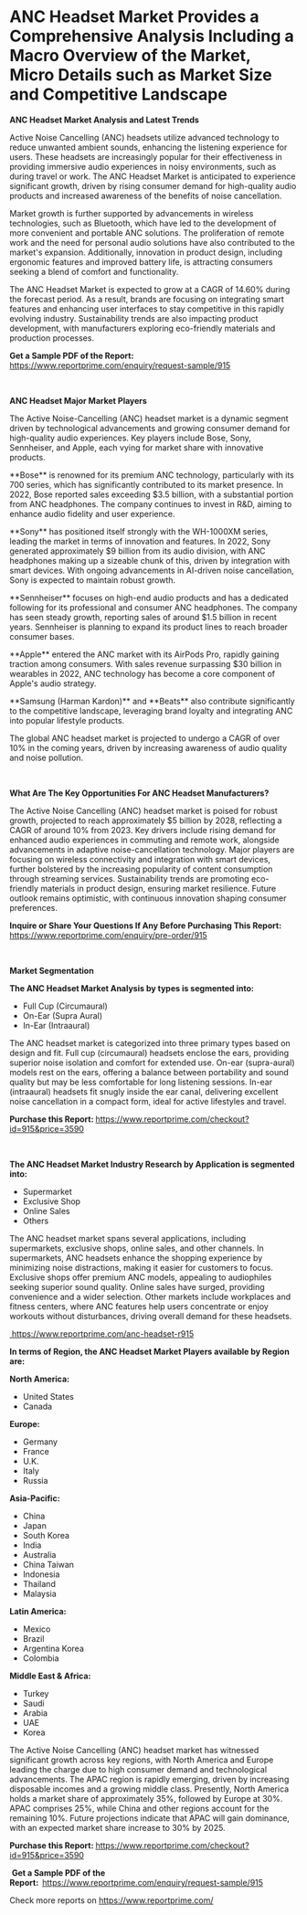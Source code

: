 <p><h1>ANC Headset Market Provides a Comprehensive Analysis Including a Macro Overview of the Market, Micro Details such as Market Size and Competitive Landscape</h1></p><p><strong>ANC Headset Market Analysis and Latest Trends</strong></p>
<p><p>Active Noise Cancelling (ANC) headsets utilize advanced technology to reduce unwanted ambient sounds, enhancing the listening experience for users. These headsets are increasingly popular for their effectiveness in providing immersive audio experiences in noisy environments, such as during travel or work. The ANC Headset Market is anticipated to experience significant growth, driven by rising consumer demand for high-quality audio products and increased awareness of the benefits of noise cancellation.</p><p>Market growth is further supported by advancements in wireless technologies, such as Bluetooth, which have led to the development of more convenient and portable ANC solutions. The proliferation of remote work and the need for personal audio solutions have also contributed to the market's expansion. Additionally, innovation in product design, including ergonomic features and improved battery life, is attracting consumers seeking a blend of comfort and functionality.</p><p>The ANC Headset Market is expected to grow at a CAGR of 14.60% during the forecast period. As a result, brands are focusing on integrating smart features and enhancing user interfaces to stay competitive in this rapidly evolving industry. Sustainability trends are also impacting product development, with manufacturers exploring eco-friendly materials and production processes.</p></p>
<p><strong>Get a Sample PDF of the Report:&nbsp;</strong> <a href="https://www.reportprime.com/enquiry/request-sample/915?utm_campaign=3046&utm_medium=2&utm_source=Github&utm_content=ia&utm_term=18032025&utm_id=anc-headset">https://www.reportprime.com/enquiry/request-sample/915</a></p>
<p>&nbsp;</p>
<p><strong>ANC Headset Major Market Players</strong></p>
<p><p>The Active Noise-Cancelling (ANC) headset market is a dynamic segment driven by technological advancements and growing consumer demand for high-quality audio experiences. Key players include Bose, Sony, Sennheiser, and Apple, each vying for market share with innovative products.</p><p>**Bose** is renowned for its premium ANC technology, particularly with its 700 series, which has significantly contributed to its market presence. In 2022, Bose reported sales exceeding $3.5 billion, with a substantial portion from ANC headphones. The company continues to invest in R&D, aiming to enhance audio fidelity and user experience.</p><p>**Sony** has positioned itself strongly with the WH-1000XM series, leading the market in terms of innovation and features. In 2022, Sony generated approximately $9 billion from its audio division, with ANC headphones making up a sizeable chunk of this, driven by integration with smart devices. With ongoing advancements in AI-driven noise cancellation, Sony is expected to maintain robust growth.</p><p>**Sennheiser** focuses on high-end audio products and has a dedicated following for its professional and consumer ANC headphones. The company has seen steady growth, reporting sales of around $1.5 billion in recent years. Sennheiser is planning to expand its product lines to reach broader consumer bases.</p><p>**Apple** entered the ANC market with its AirPods Pro, rapidly gaining traction among consumers. With sales revenue surpassing $30 billion in wearables in 2022, ANC technology has become a core component of Apple's audio strategy.</p><p>**Samsung (Harman Kardon)** and **Beats** also contribute significantly to the competitive landscape, leveraging brand loyalty and integrating ANC into popular lifestyle products.</p><p>The global ANC headset market is projected to undergo a CAGR of over 10% in the coming years, driven by increasing awareness of audio quality and noise pollution.</p></p>
<p>&nbsp;</p>
<p><strong>What Are The Key Opportunities For ANC Headset Manufacturers?</strong></p>
<p><p>The Active Noise Cancelling (ANC) headset market is poised for robust growth, projected to reach approximately $5 billion by 2028, reflecting a CAGR of around 10% from 2023. Key drivers include rising demand for enhanced audio experiences in commuting and remote work, alongside advancements in adaptive noise-cancellation technology. Major players are focusing on wireless connectivity and integration with smart devices, further bolstered by the increasing popularity of content consumption through streaming services. Sustainability trends are promoting eco-friendly materials in product design, ensuring market resilience. Future outlook remains optimistic, with continuous innovation shaping consumer preferences.</p></p>
<p><strong>Inquire or Share Your Questions If Any Before Purchasing This Report:</strong> <a href="https://www.reportprime.com/enquiry/pre-order/915?utm_campaign=3046&utm_medium=2&utm_source=Github&utm_content=ia&utm_term=18032025&utm_id=anc-headset">https://www.reportprime.com/enquiry/pre-order/915</a></p>
<p>&nbsp;</p>
<p><strong>Market Segmentation</strong></p>
<p><strong>The ANC Headset Market Analysis by types is segmented into:</strong></p>
<p><ul><li>Full Cup (Circumaural)</li><li>On-Ear (Supra Aural)</li><li>In-Ear (Intraaural)</li></ul></p>
<p><p>The ANC headset market is categorized into three primary types based on design and fit. Full cup (circumaural) headsets enclose the ears, providing superior noise isolation and comfort for extended use. On-ear (supra-aural) models rest on the ears, offering a balance between portability and sound quality but may be less comfortable for long listening sessions. In-ear (intraaural) headsets fit snugly inside the ear canal, delivering excellent noise cancellation in a compact form, ideal for active lifestyles and travel.</p></p>
<p><strong>Purchase this Report:&nbsp;</strong><a href="https://www.reportprime.com/checkout?id=915&price=3590&utm_campaign=3046&utm_medium=2&utm_source=Github&utm_content=ia&utm_term=18032025&utm_id=anc-headset">https://www.reportprime.com/checkout?id=915&price=3590</a></p>
<p>&nbsp;</p>
<p><strong>The ANC Headset Market Industry Research by Application is segmented into:</strong></p>
<p><ul><li>Supermarket</li><li>Exclusive Shop</li><li>Online Sales</li><li>Others</li></ul></p>
<p><p>The ANC headset market spans several applications, including supermarkets, exclusive shops, online sales, and other channels. In supermarkets, ANC headsets enhance the shopping experience by minimizing noise distractions, making it easier for customers to focus. Exclusive shops offer premium ANC models, appealing to audiophiles seeking superior sound quality. Online sales have surged, providing convenience and a wider selection. Other markets include workplaces and fitness centers, where ANC features help users concentrate or enjoy workouts without disturbances, driving overall demand for these headsets.</p></p>
<p><a href="https://www.reportprime.com/anc-headset-r915?utm_campaign=3046&utm_medium=2&utm_source=Github&utm_content=ia&utm_term=18032025&utm_id=anc-headset">&nbsp;https://www.reportprime.com/anc-headset-r915</a></p>
<p><strong>In terms of Region, the ANC Headset Market Players available by Region are:</strong></p>
<p>
    <p> <strong> North America: </strong>
        <ul>
            <li>United States</li>
            <li>Canada</li>
        </ul>
        </p> 
    <p> <strong> Europe: </strong>
        <ul>
            <li>Germany</li>
            <li>France</li>
            <li>U.K.</li>
            <li>Italy</li>
            <li>Russia</li>
        </ul>
        </p> 
    <p> <strong> Asia-Pacific: </strong>
        <ul>
            <li>China</li>
            <li>Japan</li>
            <li>South Korea</li>
            <li>India</li>
            <li>Australia</li>
            <li>China Taiwan</li>
            <li>Indonesia</li>
            <li>Thailand</li>
            <li>Malaysia</li>
        </ul>
        </p> 
    <p> <strong> Latin America: </strong>
        <ul>
            <li>Mexico</li>
            <li>Brazil</li>
            <li>Argentina Korea</li>
            <li>Colombia</li>
        </ul>
        </p> 
    <p> <strong> Middle East & Africa: </strong>
        <ul>
            <li>Turkey</li>
            <li>Saudi</li>
            <li>Arabia</li>
            <li>UAE</li>
            <li>Korea</li>
        </ul>
    </p>
    </p>
<p><p>The Active Noise Cancelling (ANC) headset market has witnessed significant growth across key regions, with North America and Europe leading the charge due to high consumer demand and technological advancements. The APAC region is rapidly emerging, driven by increasing disposable incomes and a growing middle class. Presently, North America holds a market share of approximately 35%, followed by Europe at 30%. APAC comprises 25%, while China and other regions account for the remaining 10%. Future projections indicate that APAC will gain dominance, with an expected market share increase to 30% by 2025.</p></p>
<p><strong>Purchase this Report: </strong><a href="https://www.reportprime.com/checkout?id=915&price=3590&utm_campaign=3046&utm_medium=2&utm_source=Github&utm_content=ia&utm_term=18032025&utm_id=anc-headset">https://www.reportprime.com/checkout?id=915&price=3590</a></p>
<p>&nbsp;<strong>Get a Sample PDF of the Report:&nbsp;&nbsp;</strong><a href="https://www.reportprime.com/enquiry/request-sample/915?utm_campaign=3046&utm_medium=2&utm_source=Github&utm_content=ia&utm_term=18032025&utm_id=anc-headset">https://www.reportprime.com/enquiry/request-sample/915</a></p>
<p><strong></strong></p>
<p>Check more reports on <a href="https://www.reportprime.com/?utm_campaign=3046&utm_medium=2&utm_source=Github&utm_content=ia&utm_term=18032025&utm_id=anc-headset">https://www.reportprime.com/</a></p>